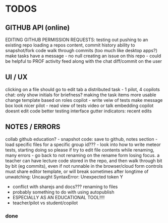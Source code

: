 TODOS
=====

## GITHUB API (online)

EDITING GITHUB PERMISSION REQUESTS:
testing out pushing to an existing repo
loading a repos content, commit history
ability to snapshot/fork code
walk through commits (too much like desktop apps?)
make tasks have a message - no null
creating an issue on this repo - could be helpful to PROF
activity feed along with the chat
diff/commit on the user

## UI / UX

clicking on a file should go to edit tab
a distributed task - 1 pilot, 4 copilots
chat: only show initials for briefness?
making the task items more usable
change template based on roles
copilot - write veiw of tests
make message box look nicer
pilot - read view of tests
video or talk embedding
copilot doesnt edit code
better testing interface
gutter indicators:
    recent edits

## NOTES / ERRORS

collab github education? - snapshot code: save to github, notes section - load
specific files for a specific group id??? - look into how to write meteor
tests, starting doing so please if try to edit file contents while renaming,
many errors - go back to not renaming on the rename form losing focus. a
teacher can have lecture code stored in the repo, and then walk through bit by
bit (eg commits), even if not runnable in the browser/cloud form controls must
share editor template, or will break sometimes after longtime of unwatching:
Uncaught SyntaxError: Unexpected token Y

- conflict with sharejs and docs??? renaming to files
- probably something to do with using autopublish
- ESPECIALLY AS AN EDUCATIONAL TOOL!!!!
- teacher/pilot vs student/copilot

### done

<!--
removing login with email (just github)
have a link to rename or edit the project files...
looking at roles, changing editing profiles
make login info pop to the left | align it right
deleting and renaming button (NOW DOES) work
github integration
remove autopublish, p/s specific datasets
have partially curved border, lower ace
make prompt to open new file on close
color rename/delete buttons on hover
squash preforked git history
make the chat list nicer
insert a better glyph for the current file
make settings panel info boex success?
tabbed user interface - elseif in meteor?
or rather how to do some routing in meteor
just make rename field focus a function
when make a newfile, autofocus rename
autofocus namefield on rename
clean up css duplication rules
option to pick roles
basic roles management
-->
